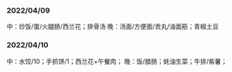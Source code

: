 ### 2022/04/09

中：炒饭/蛋/火腿肠/西兰花；排骨汤
晚：汤面/方便面/贡丸/油面筋；青椒土豆

### 2022/04/10

中：水饺/10；手抓饼/1；西兰花+午餐肉；
晚：饭/腊肠；蚝油生菜；牛排/紫薯；